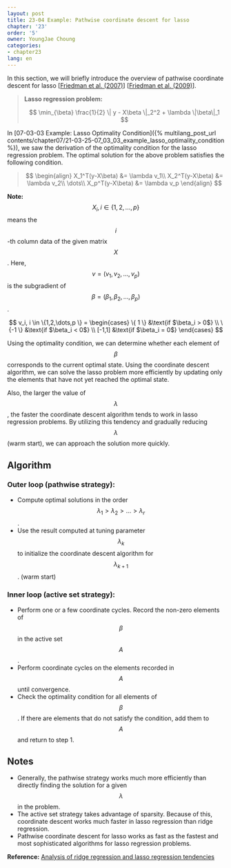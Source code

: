 ```yaml
---
layout: post
title: 23-04 Example: Pathwise coordinate descent for lasso
chapter: '23'
order: '5'
owner: YoungJae Choung
categories:
- chapter23
lang: en
---
```


In this section, we will briefly introduce the overview of pathwise coordinate descent for lasso [[Friedman et al. (2007)](https://arxiv.org/pdf/0708.1485.pdf)] [[Friedman et al. (2009)](https://www.jstatsoft.org/article/view/v033i01/v33i01.pdf)].

>**Lasso regression problem:**
>
>$$
>\min_{\beta} \frac{1}{2} \| y - X\beta \|_2^2 + \lambda \|\beta\|_1
>$$

In [07-03-03 Example: Lasso Optimality Condition]({% multilang_post_url contents/chapter07/21-03-25-07_03_03_example_lasso_optimality_condition %}), we saw the derivation of the optimality condition for the lasso regression problem. The optimal solution for the above problem satisfies the following condition.

>$$
>\begin{align}
>X_1^T(y-X\beta) &= \lambda v_1\\
>X_2^T(y-X\beta) &= \lambda v_2\\
>\dots\\
>X_p^T(y-X\beta) &= \lambda v_p
>\end{align}
>$$

**Note:** $$X_i, i \in \{1,2,…,p\}$$ means the $$i$$-th column data of the given matrix $$X$$. Here, $$v=(v_1,v_2,\dots,v_p)$$ is the subgradient of $$\beta=(\beta_1,\beta_2,\dots,\beta_p)$$.

$$
v_i, i \in \{1,2,\dots,p \} = \begin{cases}
\{ 1 \} &\text{if $\beta_i > 0$} \\
\{-1 \} &\text{if $\beta_i < 0$} \\
[-1,1] &\text{if $\beta_i = 0$}
\end{cases}
$$

Using the optimality condition, we can determine whether each element of $$\beta$$ corresponds to the current optimal state. Using the coordinate descent algorithm, we can solve the lasso problem more efficiently by updating only the elements that have not yet reached the optimal state.

Also, the larger the value of $$\lambda$$, the faster the coordinate descent algorithm tends to work in lasso regression problems. By utilizing this tendency and gradually reducing $$\lambda$$ (warm start), we can approach the solution more quickly.

## Algorithm

### Outer loop (pathwise strategy):
* Compute optimal solutions in the order $$\lambda_1 > \lambda_2 > \dots > \lambda_r$$.
* Use the result computed at tuning parameter $$\lambda_k$$ to initialize the coordinate descent algorithm for $$\lambda_{k+1}$$. (warm start)

### Inner loop (active set strategy):
* Perform one or a few coordinate cycles. Record the non-zero elements of $$\beta$$ in the active set $$A$$.
* Perform coordinate cycles on the elements recorded in $$A$$ until convergence.
* Check the optimality condition for all elements of $$\beta$$. If there are elements that do not satisfy the condition, add them to $$A$$ and return to step 1.

## Notes

* Generally, the pathwise strategy works much more efficiently than directly finding the solution for a given $$\lambda$$ in the problem.
* The active set strategy takes advantage of sparsity. Because of this, coordinate descent works much faster in lasso regression than ridge regression.
* Pathwise coordinate descent for lasso works as fast as the fastest and most sophisticated algorithms for lasso regression problems.

**Reference:** [Analysis of ridge regression and lasso regression tendencies](https://www.analyticsvidhya.com/blog/2016/01/complete-tutorial-ridge-lasso-regression-python/)